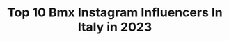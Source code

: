 ---
title: Top 10 Bmx Instagram Influencers In Italy in 2023
description: >-
  Find top bmx Instagram influencers in Italy in 2023. Most popular hashtags: #bmx #sport #gopro #skate.
platform: Instagram
hits: 9
text_top: Identify the best Instagram accounts on inBeat.
text_bottom: Our search engine aggregates 9 Instagram influencers like this in Italy for you to contact.
profiles:
  - username: "brigantetattoo"
    fullname: >-
      Brigantetattoo
    bio: >-
      BOOKING OPEN FOR MILANO - OCTOBER / NOVEMBER - 2020 -
    location: "Italy"
    followers: 302649
    engagement: 83
    commentsToLikes: 0.007802
    id: ck5hj85h0g6k40i11yk9qdpfe
    verified: false
    hashtags: "#font, #bmx, #skateboard, #hate"
  - username: "artemkarpov492"
    fullname: >-
      18 y.o
    bio: >-
      My Sponsor 🔥@ridescootershop 🔥
    location: "Italy"
    followers: 5603
    engagement: 2284
    commentsToLikes: 0.024335
    id: ck9we7713ixlb0j780xz3624e
    verified: false
    hashtags: "#bmx, #scooter, #ridescooter, #style"
  - username: "ziliandre"
    fullname: >-
      Andrea Ziliani
    bio: >-
      No Bike no Life!!! 😎🤘🏻 YouTuber // Creator for @redbullitalia // rider for @supernovagang
    location: "Italy"
    followers: 11054
    engagement: 810
    commentsToLikes: 0.007013
    id: ck8t033djqo170j78fr6v2imx
    verified: false
    hashtags: "#bicycle, #freeride, #sport, #mtblifestyle"
  - username: "lele.aspro"
    fullname: >-
      Lele Aspro
    bio: >-
      Creativity Creator 📸 Gopro Founder: @herosquadvt Admin: @gosoulcommunity 🌐 Sponsor: Bluefin - Blueprint WonkyBoard - Ruroc 📩 Sponsorship: Email o Dm
    location: "Italy"
    followers: 6114
    engagement: 647
    commentsToLikes: 0.033575
    id: ck5zsnlxcyufy0i14r4achfp4
    verified: false
    hashtags: "#paddleboard, #cycling, #photooftheday, #surf"
  - username: "e30queen"
    fullname: >-
      CT
    bio: >-
      BMW E30’s E24 E28 Audi RS4 Car Enthusiast @e30_jv 🤴🏽❤️
    location: "Italy"
    followers: 27558
    engagement: 179
    commentsToLikes: 0.019742
    id: ck13aa4e2pdku0i197t4n2wp2
    verified: false
    hashtags: "#c141ret, #e30, #cardrawing, #caricature"
  - username: "dilettacurra"
    fullname: >-
      •🔥•DC•🔥•
    bio: >-
      Dile ❤ Bratislava🇸🇰Wien🇦🇹Italy(Calabria)🇮🇹 @dilettacurra
    location: "Italy"
    followers: 7585
    engagement: 798
    commentsToLikes: 0.017194
    id: ck9hahvx2clw70j78m2iibib5
    verified: false
    hashtags: "#tulerthecreator, #kcco, #armani, #african"
  - username: "samuele_zuccali"
    fullname: >-
      Samuele Zuccali
    bio: >-
      // Italian Freestyle TRIAL Rider // Rider for #circustrialtour Freestyle Team
    location: "Italy"
    followers: 16862
    engagement: 372
    commentsToLikes: 0.010250
    id: ck5qe71gnz17d0i112m1r1kx8
    verified: false
    hashtags: "#freestyle, #circustrialtour, #trialfreestyle, #samuelezuccali"
  - username: "suarezlegroupe"
    fullname: >-
      SUAREZ
    bio: >-
      Nouvel album le 4/9/20 🔥🔥DISPO ICI👇👇
    location: "Italy"
    followers: 11073
    engagement: 597
    commentsToLikes: 0.045683
    id: ck5q0z38r8gou0i1180acd6sv
    verified: true
    hashtags: "#tasvumabulle, #vivant, #sarapechetiamo"
  - username: "giulio_carusosurf"
    fullname: >-
      Giulio Caruso
    bio: >-
      Surfer🇮🇹 Cagliari, ITA📍 Traveller🌎 Whatever it takes!💪🏼 giulio.caruso2001@gmail.com 📧 🔗CNS LINK🔗
    location: "Italy"
    followers: 2605
    engagement: 1525
    commentsToLikes: 0.056847
    id: ck5cgkxb8p1t20i11gpf991mn
    verified: false
    hashtags: "#wanderlust, #gopro, #sardegna, #surfboard"
---